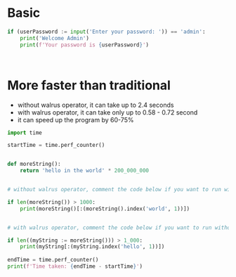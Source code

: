 


# Basic
```python
if (userPassword := input('Enter your password: ')) == 'admin':
    print('Welcome Admin')
    print(f'Your password is {userPassword}')




```







# More faster than traditional
- without walrus operator, it can take up to 2.4 seconds
- with walrus operator, it can take only up to 0.58 - 0.72 second
- it can speed up the program by 60-75%


```python
import time

startTime = time.perf_counter()


def moreString():
    return 'hello in the world' * 200_000_000


# without walrus operator, comment the code below if you want to run with walrus operator

if len(moreString()) > 1000:
    print(moreString()[:(moreString().index('world', 1))])


# with walrus operator, comment the code below if you want to run without walrus operator

if len((myString := moreString())) > 1_000:
    print(myString[:(myString.index('hello', 1))])
    
endTime = time.perf_counter()
print(f'Time taken: {endTime - startTime}')

```













